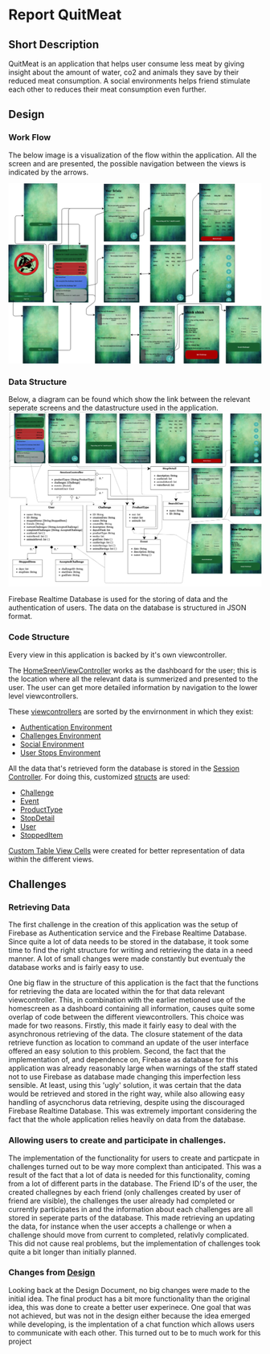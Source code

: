 # Report QuitMeat

## Short Description
QuitMeat is an application that helps user consume less meat by giving insight about the amount of water, co2 and animals they save by their reduced meat consumption. A social environments helps friend stimulate each other to reduces their meat consumption even further.

## Design
### Work Flow
The below image is a visualization of the flow within the application. All the screen and are presented, the possible navigation between the views is indicated by the arrows.  
  
<img src="/doc/WorkFlow.png"/>

### Data Structure
Below, a diagram can be found which show the link between the relevant seperate screens and the datastructure used in the application.  
<img src="/doc/DataStructureDiagram.png"/>

Firebase Realtime Database is used for the storing of data and the authentication of users. The data on the database is structured in JSON format.

### Code Structure
Every view in this application is backed by it's own viewcontroller.  

The [HomeSreenViewController](https://github.com/mellemeewis/final-project/blob/master/QuitMeat/QuitMeat/Code/Classes/View%20Controllers/HomeScreenViewController.swift) works as the dashboard for the user; this is the location where all the relevant data is summerized and presented to the user. The user can get more detailed information by navigation to the lower level viewcontrollers.  

These [viewcontrollers](https://github.com/mellemeewis/final-project/tree/master/QuitMeat/QuitMeat/Code/Classes/View%20Controllers) are sorted by the envirnonment in which they exist: 
- [Authentication Environment](https://github.com/mellemeewis/final-project/tree/master/QuitMeat/QuitMeat/Code/Classes/View%20Controllers/Authentication%20Environment)
- [Challenges Environment](https://github.com/mellemeewis/final-project/tree/master/QuitMeat/QuitMeat/Code/Classes/View%20Controllers/Challenges%20Environment)
- [Social Environment](https://github.com/mellemeewis/final-project/tree/master/QuitMeat/QuitMeat/Code/Classes/View%20Controllers/Social%20Environment)
- [User Stops Environment](https://github.com/mellemeewis/final-project/tree/master/QuitMeat/QuitMeat/Code/Classes/View%20Controllers/User%20Stops%20Environment)

All the data that's retrieved form the database is stored in the [Session Controller](https://github.com/mellemeewis/final-project/blob/master/QuitMeat/QuitMeat/Code/Classes/SessionController.swift). For doing this, customized [structs](https://github.com/mellemeewis/final-project/tree/master/QuitMeat/QuitMeat/Code/Structs) are used: 
- [Challenge](https://github.com/mellemeewis/final-project/blob/master/QuitMeat/QuitMeat/Code/Structs/Challenge.swift)
- [Event](https://github.com/mellemeewis/final-project/blob/master/QuitMeat/QuitMeat/Code/Structs/Event.swift)
- [ProductType](https://github.com/mellemeewis/final-project/blob/master/QuitMeat/QuitMeat/Code/Structs/ProductType.swift)
- [StopDetail](https://github.com/mellemeewis/final-project/blob/master/QuitMeat/QuitMeat/Code/Structs/StopDetail.swift)
- [User](https://github.com/mellemeewis/final-project/blob/master/QuitMeat/QuitMeat/Code/Structs/User.swift)
- [StoppedItem](https://github.com/mellemeewis/final-project/blob/master/QuitMeat/QuitMeat/Code/Structs/stoppedItem.swift)

[Custom Table View Cells](https://github.com/mellemeewis/final-project/tree/master/QuitMeat/QuitMeat/Code/Classes/Custom%20UITableViewCells) were created for better representation of data within the different views.

## Challenges
### Retrieving Data
The first challenge in the creation of this application was the setup of Firebase as Authentication service and the Firebase Realtime Database. Since quite a lot of data needs to be stored in the database, it took some time to find the right structure for writing and retrieving the data in a need manner. A lot of small changes were made constantly but eventualy the database works and is fairly easy to use. 

One big flaw in the structure of this application is the fact that the functions for retrieving the data are located within the for that data relevant viewcontroller. This, in combination with the earlier metioned use of the homescreen as a dashboard containing all information, causes quite some overlap of code between the different viewcontrollers. This choice was made for two reasons. Firstly, this made it fairly easy to deal with the asynchronous retrieving of the data. The closure statement of the data retrieve function as location to command an update of the user interface offered an easy solution to this problem. Second, the fact that the implementation of, and dependence on, Firebase as database for this application was already reasonably large when warnings of the staff stated not to use Firebase as database made changing this imperfection less sensible. At least, using this 'ugly' solution, it was certain that the data would be retrieved and stored in the right way, while also allowing easy handling of asycnchorus data retrieving, despite using the discouraged Firebase Realtime Database. This was extremely important considering the fact that the whole application relies heavily on data from the database. 

### Allowing users to create and participate in challenges.
The implementation of the functionality for users to create and particpate in challenges turned out to be way more complext than anticipated. This was a result of the fact that a lot of data is needed for this functionality, coming from a lot of different parts in the database. The Friend ID's of the user, the created challegnes by each friend (only challenges created by user of friend are visible), the challenges the user already had completed or currently participates in and the information about each challenges are all stored in seperate parts of the database. This made retrieving an updating the data, for instance when the user accepts a challenge or when a challenge should move from current to completed, relativly complicated. This did not cause real problems, but the implementation of challenges took quite a bit longer than initially planned.

### Changes from [Design](https://github.com/mellemeewis/final-project/blob/master/DESIGN.md)
Looking back at the Design Document, no big changes were made to the initial idea. The final product has a bit more functionality than the original idea, this was done to create a better user experinece. One goal that was not achieved, but was not in the design either because the idea emerged while developing, is the implentation of a chat function which allows users to communicate with each other. This turned out to be to much work for this project

